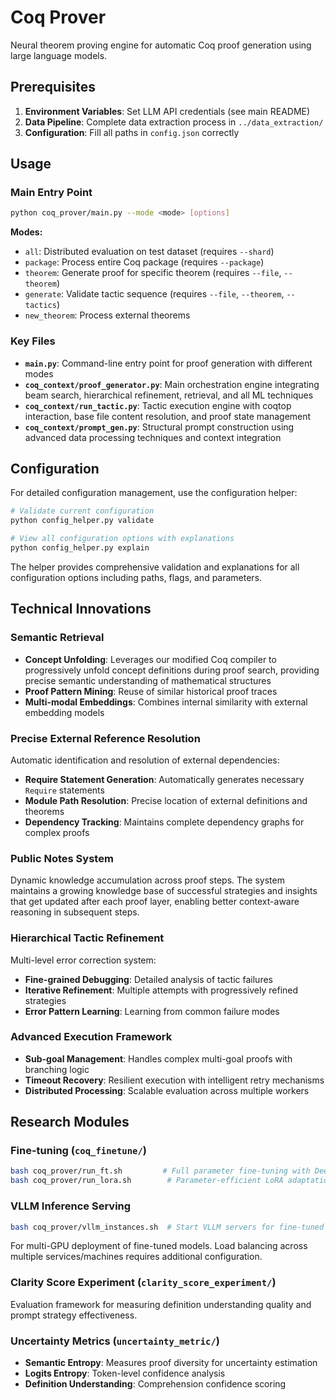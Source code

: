 # Coq Prover

Neural theorem proving engine for automatic Coq proof generation using large language models.

## Prerequisites

1. **Environment Variables**: Set LLM API credentials (see main README)
2. **Data Pipeline**: Complete data extraction process in `../data_extraction/`
3. **Configuration**: Fill all paths in `config.json` correctly

## Usage

### Main Entry Point

```bash
python coq_prover/main.py --mode <mode> [options]
```

**Modes:**
- `all`: Distributed evaluation on test dataset (requires `--shard`)
- `package`: Process entire Coq package (requires `--package`)
- `theorem`: Generate proof for specific theorem (requires `--file`, `--theorem`)
- `generate`: Validate tactic sequence (requires `--file`, `--theorem`, `--tactics`)
- `new_theorem`: Process external theorems

### Key Files

- **`main.py`**: Command-line entry point for proof generation with different modes
- **`coq_context/proof_generator.py`**: Main orchestration engine integrating beam search, hierarchical refinement, retrieval, and all ML techniques
- **`coq_context/run_tactic.py`**: Tactic execution engine with coqtop interaction, base file content resolution, and proof state management
- **`coq_context/prompt_gen.py`**: Structural prompt construction using advanced data processing techniques and context integration

## Configuration

For detailed configuration management, use the configuration helper:

```bash
# Validate current configuration
python config_helper.py validate

# View all configuration options with explanations
python config_helper.py explain
```

The helper provides comprehensive validation and explanations for all configuration options including paths, flags, and parameters.

## Technical Innovations

### Semantic Retrieval
- **Concept Unfolding**: Leverages our modified Coq compiler to progressively unfold concept definitions during proof search, providing precise semantic understanding of mathematical structures
- **Proof Pattern Mining**: Reuse of similar historical proof traces
- **Multi-modal Embeddings**: Combines internal similarity with external embedding models

### Precise External Reference Resolution
Automatic identification and resolution of external dependencies:
- **Require Statement Generation**: Automatically generates necessary `Require` statements
- **Module Path Resolution**: Precise location of external definitions and theorems
- **Dependency Tracking**: Maintains complete dependency graphs for complex proofs

### Public Notes System
Dynamic knowledge accumulation across proof steps. The system maintains a growing knowledge base of successful strategies and insights that get updated after each proof layer, enabling better context-aware reasoning in subsequent steps.

### Hierarchical Tactic Refinement
Multi-level error correction system:
- **Fine-grained Debugging**: Detailed analysis of tactic failures
- **Iterative Refinement**: Multiple attempts with progressively refined strategies
- **Error Pattern Learning**: Learning from common failure modes

### Advanced Execution Framework
- **Sub-goal Management**: Handles complex multi-goal proofs with branching logic
- **Timeout Recovery**: Resilient execution with intelligent retry mechanisms
- **Distributed Processing**: Scalable evaluation across multiple workers

## Research Modules

### Fine-tuning (`coq_finetune/`)
```bash
bash coq_prover/run_ft.sh         # Full parameter fine-tuning with DeepSpeed
bash coq_prover/run_lora.sh        # Parameter-efficient LoRA adaptation
```

### VLLM Inference Serving
```bash
bash coq_prover/vllm_instances.sh  # Start VLLM servers for fine-tuned models across multiple GPUs
```
For multi-GPU deployment of fine-tuned models. Load balancing across multiple services/machines requires additional configuration.

### Clarity Score Experiment (`clarity_score_experiment/`)
Evaluation framework for measuring definition understanding quality and prompt strategy effectiveness.

### Uncertainty Metrics (`uncertainty_metric/`)
- **Semantic Entropy**: Measures proof diversity for uncertainty estimation
- **Logits Entropy**: Token-level confidence analysis
- **Definition Understanding**: Comprehension confidence scoring